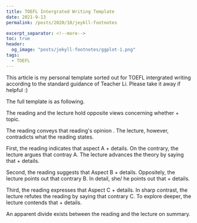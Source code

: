 ```yaml
---
title: TOEFL Intergrated Writing Template
date: 2021-9-13
permalink: /posts/2020/10/jeykll-footnotes

excerpt_separator: <!--more-->
toc: true
header: 
  og_image: "posts/jekyll-footnotes/ggplot-1.png"
tags:
  - TOEFL
---
```

This article is my personal template sorted out for TOEFL intergrated writing according to the standard guidance of Teacher Li. Please take it away if helpful :)
<!--more-->

The full template is as following.


The reading and the lecture hold opposite views concerning whether + topic.

The reading conveys that reading's opinion . The lecture, however, contradicts what the reading states.



First, the reading indicates that aspect A + details. On the contrary, the lecture argues that contray A. The lecture advances the theory by saying that + details.



Second, the reading suggests that Aspect B + details. Oppositely, the lecture points out that contrary B. In detail, she/ he points out that + details.



Third, the reading expresses that Aspect C + details. In sharp contrast, the lecture refutes the reading by saying that contrary C. To explore deeper, the lecture contends that + details. 



An apparent divide exists between the reading and the lecture on summary.   